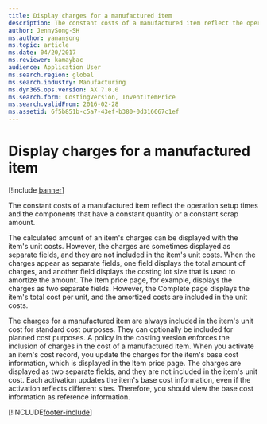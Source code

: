 ```yaml
---
title: Display charges for a manufactured item
description: The constant costs of a manufactured item reflect the operation setup times and the components that have a constant quantity or a constant scrap amount.
author: JennySong-SH
ms.author: yanansong
ms.topic: article
ms.date: 04/20/2017
ms.reviewer: kamaybac
audience: Application User
ms.search.region: global
ms.search.industry: Manufacturing
ms.dyn365.ops.version: AX 7.0.0
ms.search.form: CostingVersion, InventItemPrice
ms.search.validFrom: 2016-02-28
ms.assetid: 6f5b851b-c5a7-43ef-b380-0d316667c1ef
---
```


# Display charges for a manufactured item

[!include [banner](../includes/banner.md)]

The constant costs of a manufactured item reflect the operation setup times and the components that have a constant quantity or a constant scrap amount.

The calculated amount of an item's charges can be displayed with the item's unit costs. However, the charges are sometimes displayed as separate fields, and they are not included in the item's unit costs. When the charges appear as separate fields, one field displays the total amount of charges, and another field displays the costing lot size that is used to amortize the amount. The Item price page, for example, displays the charges as two separate fields. However, the Complete page displays the item's total cost per unit, and the amortized costs are included in the unit costs.

The charges for a manufactured item are always included in the item's unit cost for standard cost purposes. They can optionally be included for planned cost purposes. A policy in the costing version enforces the inclusion of charges in the cost of a manufactured item. When you activate an item's cost record, you update the charges for the item's base cost information, which is displayed in the Item price page. The charges are displayed as two separate fields, and they are not included in the item's unit cost. Each activation updates the item's base cost information, even if the activation reflects different sites. Therefore, you should view the base cost information as reference information.







[!INCLUDE[footer-include](../../includes/footer-banner.md)]